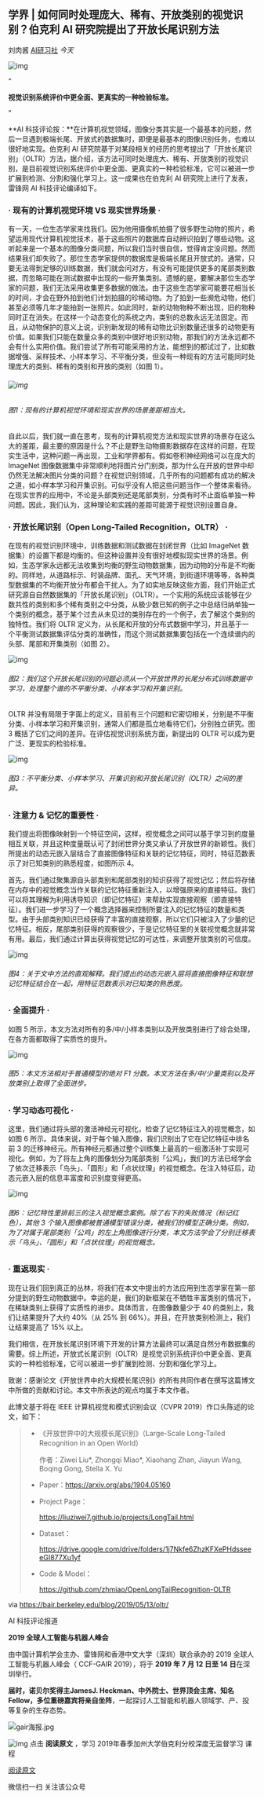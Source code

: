 ## 学界 | 如何同时处理庞大、稀有、开放类别的视觉识别？伯克利 AI 研究院提出了开放长尾识别方法

刘肉酱 [AI研习社](javascript:void(0);) *今天*

![img](https://mmbiz.qpic.cn/mmbiz_jpg/bicdMLzImlibRiboYcgtAAFwZvvLPUlRkFmiaQ8aCfWBsYib2ic7uVBLAHBtL8m8gYWxDLRdVWaAoASYXjjYclph6NlQ/640?wx_fmt=jpeg&tp=webp&wxfrom=5&wx_lazy=1&wx_co=1)

“

**视觉识别系统评价中更全面、更真实的一种检验标准。**

”



**AI 科技评论按：**在计算机视觉领域，图像分类其实是一个最基本的问题，然后一旦遇到极端长尾、开放式的数据集时，即便是最基本的图像识别任务，也难以很好地实现。伯克利 AI 研究院基于对某段相关的经历的思考提出了「开放长尾识别」（OLTR）方法，据介绍，该方法可同时处理庞大、稀有、开放类别的视觉识别，是目前视觉识别系统评价中更全面、更真实的一种检验标准，它可以被进一步扩展到检测、分割和强化学习上。这一成果也在伯克利 AI 研究院上进行了发表，雷锋网 AI 科技评论编译如下。

### **· 现有的计算机视觉环境 VS 现实世界场景 ·**

有一天，一位生态学家来找我们。因为他用摄像机拍摄了很多野生动物的照片，希望运用现代计算机视觉技术，基于这些照片的数据库自动辨识拍到了哪些动物。这听起来是一个基本的图像分类问题，所以我们当时很自信，觉得肯定没问题。然而结果我们却失败了。那位生态学家提供的数据库是极端长尾且开放式的。通常，只要无法得到足够的训练数据，我们就会问对方，有没有可能提供更多的尾部类别数据，而忽略可能在测试数据中出现的一些开集类别。遗憾的是，要解决那位生态学家的问题，我们无法采用收集更多数据的做法。由于这些生态学家可能要花相当长的时间，才会在野外拍到他们计划拍摄的珍稀动物。为了拍到一些濒危动物，他们甚至必须等几年才能拍到一张照片。如此同时，新的动物物种不断出现，旧的物种同时正在消失。在这样一个动态变化的系统之内，类别的总数永远无法固定。而且，从动物保护的意义上说，识别新发现的稀有动物比识别数量还很多的动物更有价值。如果我们只能在数量众多的类别中很好地识别动物，那我们的方法永远都不会有什么实用价值。我们尝试了所有可能采用的方法，能想到的都试过了，比如数据增强、采样技术、小样本学习、不平衡分类，但没有一种现有的方法可能同时处理庞大的类别、稀有的类别和开放的类别（如图 1）。

###### ![img](https://mmbiz.qpic.cn/mmbiz_jpg/vJe7ErxcLmiafhTXLCDOMwZmybYkzhRo7B3cpZKXQosLKT0aD3UcdqN5nnIf1iciaTJh90iau49TpAplvHaLrursGA/640?wx_fmt=jpeg&tp=webp&wxfrom=5&wx_lazy=1&wx_co=1)

###### 图1：现有的计算机视觉环境和现实世界的场景差距相当大。

自此以后，我们就一直在思考，现有的计算机视觉方法和现实世界的场景存在这么大的差距，最主要的原因是什么？不止是野生动物摄影数据存在这样的问题，在现实生活中，这种问题一再出现，工业和学界都有。假如卷积神经网络可以在庞大的 ImageNet 图像数据集中非常顺利地将图片分门别类，那为什么在开放的世界中却仍然无法解决图片分类的问题？在视觉识别领域，几乎所有的问题都有成功的解决之道，如小样本学习和开集识别。可似乎没有人把这些问题当作一个整体来看待。在现实世界的应用中，不论是头部类别还是尾部类别，分类有时不止面临单独一种问题。因此，我们认为，这种理论和实践的差距可能源于视觉识别设置自身。

### **· 开放长尾识别（Open Long-Tailed Recognition，OLTR） ·**

在现有的视觉识别环境中，训练数据和测试数据在封闭世界（比如 ImageNet 数据集）的设置下都是均衡的。但这种设置并没有很好地模拟现实世界的场景。例如，生态学家永远都无法收集到均衡的野生动物数据集，因为动物的分布是不均衡的。同样地，从道路标示、时装品牌、面孔、天气环境，到街道环境等等，各种类型数据集的不均衡开放分布都会干扰人。为了如实地反映这些方面，我们开始正式研究源自自然数据集的「开放长尾识别」（OLTR）。一个实用的系统应该能够在少数共性的类别和多个稀有类别之中分类，从极少数已知的例子之中总结归纳单独一个类别的概念，基于某个过去从未见过的类别存在的一个例子，去了解这个类别的独特性。我们将 OLTR 定义为，从长尾和开放的分布式数据中学习，并且基于一个平衡测试数据集评估分类的准确性，而这个测试数据集要包括在一个连续谱内的头部、尾部和开集类别（如图 2）。

![img](https://mmbiz.qpic.cn/mmbiz_jpg/vJe7ErxcLmiafhTXLCDOMwZmybYkzhRo7MO69Q9q9MFZFPRokjHvc3lEx8uh2lJD1d9G0w0XraXvT9le27g0iboA/640?wx_fmt=jpeg&tp=webp&wxfrom=5&wx_lazy=1&wx_co=1)

###### 图2：我们这个开放长尾识别的问题必须从一个开放世界的长尾分布式训练数据中学习，处理整个谱的不平衡分类、小样本学习和开集识别。

OLTR 并没有局限于字面上的定义，目前有三个问题和它密切相关，分别是不平衡分类、小样本学习和开集识别，通常人们都是孤立地看待它们，分别独立研究。图 3 概括了它们之间的差异。在评估视觉识别系统方面，新提出的 OLTR 可以成为更广泛、更现实的检验标准。

![img](https://mmbiz.qpic.cn/mmbiz_jpg/vJe7ErxcLmiafhTXLCDOMwZmybYkzhRo7BSicDv0xpgypDWxI59fiaFxTNJrGP1eQSaicL4snO5PeOxUH7ib6dWerjg/640?wx_fmt=jpeg&tp=webp&wxfrom=5&wx_lazy=1&wx_co=1)

###### 图3：不平衡分类、小样本学习、开集识别和开放长尾识别（OLTR）之间的差异。

### **· 注意力 & 记忆的重要性 ·**

我们提出将图像映射到一个特征空间，这样，视觉概念之间可以基于学习到的度量相互关联，并且这种度量既认可了封闭世界分类又承认了开放世界的新颖性。我们所提出的动态元嵌入层结合了直接图像特征和关联的记忆特征，同时，特征范数表示了对已知类别的熟悉程度，如图所示 4。

首先，我们通过聚集源自头部类别和尾部类别的知识获得了视觉记忆；然后将存储在内存中的视觉概念当作关联的记忆特征重新注入，以增强原来的直接特征。我们可以将其理解为利用诱导知识（即记忆特征）来帮助实现直接观察（即直接特征）。我们进一步学习了一个概念选择器来控制所要注入的记忆特征的数量和类型。由于头部类别知识已经获得了丰富的直接观察，所以它们只被注入了少量的记忆特征。相反，尾部类别获得的观察很少，于是记忆特征里的关联视觉概念就非常有用。最后，我们通过计算出获得视觉记忆的可达性，来调整开放类别的可信度。

![img](https://mmbiz.qpic.cn/mmbiz_jpg/vJe7ErxcLmiafhTXLCDOMwZmybYkzhRo7AARguian6UlHTJksoD856ic9CCnNZGwc0ApP7CcFL4KvpqFZ2c6mExNg/640?wx_fmt=jpeg&tp=webp&wxfrom=5&wx_lazy=1&wx_co=1)

###### 图4：关于文中方法的直观解释。我们提出的动态元嵌入层将直接图像特征和联想记忆特征结合在一起，用特征范数表示对已知类的熟悉度。

### **· 全面提升 ·**

如图 5 所示，本文方法对所有的多/中/小样本类别以及开放类别进行了综合处理，在各方面都取得了实质性的提升。

![img](https://mmbiz.qpic.cn/mmbiz_jpg/vJe7ErxcLmiafhTXLCDOMwZmybYkzhRo7HGicl8hxUqbTk2H4W9gY3iaxKAyhmficDQMHnw59e6NDQqWXMPBibhnB3A/640?wx_fmt=jpeg&tp=webp&wxfrom=5&wx_lazy=1&wx_co=1)

###### 图5：本文方法相对于普通模型的绝对 F1 分数。本文方法在多/中/少量类别以及开放类别上取得了全面进步。

### **· 学习动态可视化 ·**

这里，我们通过将头部的激活神经元可视化，检查了记忆特征注入的视觉概念，如如图 6 所示。具体来说，对于每个输入图像，我们识别出了它在记忆特征中排名前 3 的迁移神经元。所有神经元都通过整个训练集上最高的一组激活补丁实现可视化。例如，为了将左上角的图像划分为尾部类别「公鸡」，我们的方法已经学会了依次迁移表示「鸟头」、「圆形」和「点状纹理」的视觉概念。在注入特征后，动态元嵌入层的信息丰富度和识别度变得更高。

![img](https://mmbiz.qpic.cn/mmbiz_jpg/vJe7ErxcLmiafhTXLCDOMwZmybYkzhRo7pJibUb06tSrXlCG8t6icj9rU4QDgqsRpMkUdpGRjht04gllz0YchdeSg/640?wx_fmt=jpeg&tp=webp&wxfrom=5&wx_lazy=1&wx_co=1)

###### 图6：记忆特性里排前三的注入视觉概念案例。除了右下的失败情况（标记红色），其他 3 个输入图像都被普通模型错误分类，被我们的模型正确分类。例如，为了对属于尾部类别「公鸡」的左上角图像进行分类，本文方法学会了分别迁移表示「鸟头」、「圆形」和「点状纹理」的视觉概念。

### **· 重返现实 ·**

现在让我们回到真正的丛林，将我们在本文中提出的方法应用到生态学家在第一部分提到的野生动物数据中。幸运的是，我们的新框架在不牺牲丰富类别的情况下，在稀缺类别上获得了实质性的进步。具体而言，在图像数量少于 40 的类别上，我们让结果提升了大约 40%（从 25% 到 66%）。并且，在开放类别检测上，我们让结果提高了 15% 以上。

我们相信，在开放长尾识别环境下开发的计算方法最终可以满足自然分布数据集的需要。综上所述，开放式长尾识别（OLTR）是视觉识别系统评价中更全面、更真实的一种检验标准，它可以被进一步扩展到检测、分割和强化学习上。

致谢：感谢论文《开放世界中的大规模长尾识别》的所有共同作者在撰写这篇博文中所做的贡献和讨论。本文中所表达的观点均属于本文作者。

此博文基于将在 IEEE 计算机视觉和模式识别会议（CVPR 2019）作口头陈述的论文，如下：

> - 《开放世界中的大规模长尾识别》（Large-Scale Long-Tailed Recognition in an Open World）
>
>   作者：Ziwei Liu*, Zhongqi Miao*, Xiaohang Zhan, Jiayun Wang, Boqing Gong, Stella X. Yu
>
> - Paper：https://arxiv.org/abs/1904.05160
>
> - Project Page：
>
>   https://liuziwei7.github.io/projects/LongTail.html
>
> - Dataset：
>
>   https://drive.google.com/drive/folders/1j7Nkfe6ZhzKFXePHdsseeeGI877Xu1yf
>
> - Code & Model：
>
>   https://github.com/zhmiao/OpenLongTailRecognition-OLTR

via https://bair.berkeley.edu/blog/2019/05/13/oltr/

AI 科技评论报道

**2019 全球人工智能与机器人峰会**



由中国计算机学会主办、雷锋网和香港中文大学（深圳）联合承办的 2019 全球人工智能与机器人峰会（ CCF-GAIR 2019），将于 **2019 年 7 月 12 日至 14 日**在深圳举行。

**届时，诺贝尔奖得主JamesJ. Heckman、中外院士、世界顶会主席、知名Fellow，多位重磅嘉宾将亲自坐阵**，一起探讨人工智能和机器人领域学、产、投等复杂的生存态势。

![gair海报.jpg](https://mmbiz.qpic.cn/mmbiz_jpg/bicdMLzImlibRibkgxicBqPRbgj1k7ibCSG7bVaslXZ2f8xObSjPIjyNWUiayTf3nCv4Armictj0vhJFP4xSpibnDUZLLw/640?wx_fmt=jpeg&tp=webp&wxfrom=5&wx_lazy=1&wx_co=1)

![img](https://mmbiz.qpic.cn/mmbiz_gif/bicdMLzImlibRAS3Tao2nfeJk00qqxX3axIgPV3yia4NPESGdUJEM9vsfw1O4Dg1iat7lVNAmbCMY65ia2pzfBXm5kg/640?wx_fmt=gif&tp=webp&wxfrom=5&wx_lazy=1) 点击 **阅读原文** ，学习 2019年春季加州大学伯克利分校深度无监督学习 课程

[阅读原文](https://mp.weixin.qq.com/s?__biz=MjM5ODU3OTIyOA==&mid=2650676870&idx=3&sn=ffa274992ab6f6474fb0e483f6fb30e2&chksm=bec223f589b5aae31fd734e7c139aeaf581a322431fe16cb220b2279235e29f57ef3ca4a2618&scene=0&xtrack=1&key=55f99d04c6be589cc6ac4ddaf0e6b8336e32ce93a1c4fd58f4c05251169f7777f4afe64e3ff348542a712f428f47658f2d086c4a456048428f9e5c546f91a1be252fd31156507110ba079cd3cb52b4fa&ascene=1&uin=MjMzNDA2ODYyNQ%3D%3D&devicetype=Windows+10&version=62060833&lang=zh_CN&pass_ticket=Cr5VIqBlbPnEiBPjieNqrGWvL7sVJeqhhhOKxRM0dsO20TNTKFoEcgTSmd71fRGO##)







微信扫一扫
关注该公众号